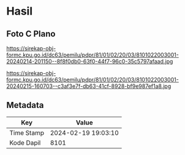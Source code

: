 # Hasil

## Foto C Plano

https://sirekap-obj-formc.kpu.go.id/dc63/pemilu/pdpr/81/01/02/20/03/8101022003001-20240214-201150--8f8f0db0-63f0-44f7-96c0-35c5797afaad.jpg

https://sirekap-obj-formc.kpu.go.id/dc63/pemilu/pdpr/81/01/02/20/03/8101022003001-20240215-160703--c3af3e7f-db63-41cf-8928-bf9e987ef1a8.jpg


## Metadata

| Key        | Value               |
| ---------- | ------------------- |
| Time Stamp | 2024-02-19 19:03:10 |
| Kode Dapil | 8101                |



